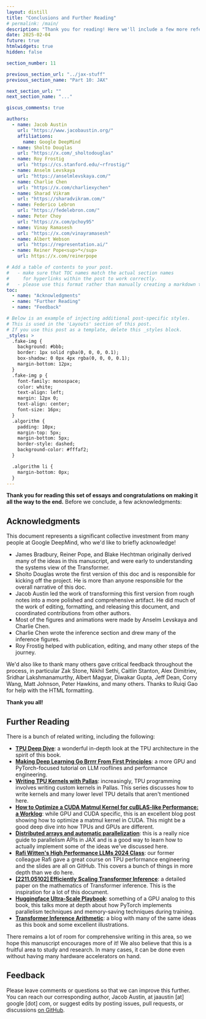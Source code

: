 ```yaml
---
layout: distill
title: "Conclusions and Further Reading"
# permalink: /main/
description: "Thank you for reading! Here we'll include a few more references for further study."
date: 2025-02-04
future: true
htmlwidgets: true
hidden: false

section_number: 11

previous_section_url: "../jax-stuff"
previous_section_name: "Part 10: JAX"

next_section_url: ""
next_section_name: "..."

giscus_comments: true

authors:
  - name: Jacob Austin
    url: "https://www.jacobaustin.org/"
    affiliations:
      name: Google DeepMind
  - name: Sholto Douglas
    url: "https://x.com/_sholtodouglas"
  - name: Roy Frostig
    url: "https://cs.stanford.edu/~rfrostig/"
  - name: Anselm Levskaya
    url: "https://anselmlevskaya.com/"
  - name: Charlie Chen
    url: "https://x.com/charliexychen"
  - name: Sharad Vikram
    url: "https://sharadvikram.com/"
  - name: Federico Lebron
    url: "https://fedelebron.com/"
  - name: Peter Choy
    url: "https://x.com/pchoy95"
  - name: Vinay Ramasesh
    url: "https://x.com/vinayramasesh"
  - name: Albert Webson
    url: "https://representation.ai/"
  - name: Reiner Pope<sup>*</sup>
    url: https://x.com/reinerpope

# Add a table of contents to your post.
#   - make sure that TOC names match the actual section names
#     for hyperlinks within the post to work correctly.
#   - please use this format rather than manually creating a markdown table of contents.
toc:
  - name: "Acknowledgments"
  - name: "Further Reading"
  - name: "Feedback"

# Below is an example of injecting additional post-specific styles.
# This is used in the 'Layouts' section of this post.
# If you use this post as a template, delete this _styles block.
_styles: >
  .fake-img {
    background: #bbb;
    border: 1px solid rgba(0, 0, 0, 0.1);
    box-shadow: 0 0px 4px rgba(0, 0, 0, 0.1);
    margin-bottom: 12px;
  }
  .fake-img p {
    font-family: monospace;
    color: white;
    text-align: left;
    margin: 12px 0;
    text-align: center;
    font-size: 16px;
  }
  .algorithm {
    padding: 10px;
    margin-top: 5px;
    margin-bottom: 5px;
    border-style: dashed;
    background-color: #fffaf2;
  }

  .algorithm li {
    margin-bottom: 0px;
  }
---
```


**Thank you for reading this set of essays and congratulations on making it all the way to the end.** Before we conclude, a few acknowledgments:

## Acknowledgments

This document represents a significant collective investment from many people at Google DeepMind, who we'd like to briefly acknowledge!

* James Bradbury, Reiner Pope, and Blake Hechtman originally derived many of the ideas in this manuscript, and were early to understanding the systems view of the Transformer.
* Sholto Douglas wrote the first version of this doc and is responsible for kicking off the project. He is more than anyone responsible for the overall narrative of this doc.
* Jacob Austin led the work of transforming this first version from rough notes into a more polished and comprehensive artifact. He did much of the work of editing, formatting, and releasing this document, and coordinated contributions from other authors.
* Most of the figures and animations were made by Anselm Levskaya and Charlie Chen.
* Charlie Chen wrote the inference section and drew many of the inference figures.
* Roy Frostig helped with publication, editing, and many other steps of the journey.

We'd also like to thank many others gave critical feedback throughout the process, in particular Zak Stone, Nikhil Sethi, Caitlin Stanton, Alex Dimitriev, Sridhar Lakshmanamurthy, Albert Magyar, Diwakar Gupta, Jeff Dean, Corry Wang, Matt Johnson, Peter Hawkins, and many others. Thanks to Ruiqi Gao for help with the HTML formatting.

**Thank you all!**

## Further Reading

There is a bunch of related writing, including the following:

* [**TPU Deep Dive**](https://henryhmko.github.io/posts/tpu/tpu.html): a wonderful in-depth look at the TPU architecture in the spirit of this book.
* [**Making Deep Learning Go Brrrr From First Principles**](https://horace.io/brrr_intro.html): a more GPU and PyTorch-focused tutorial on LLM rooflines and performance engineering.
* [**Writing TPU Kernels with Pallas**](https://jax.readthedocs.io/en/latest/pallas/tpu/details.html): increasingly, TPU programming involves writing custom kernels in Pallas. This series discusses how to write kernels and many lower level TPU details that aren't mentioned here.
* [**How to Optimize a CUDA Matmul Kernel for cuBLAS-like Performance: a Worklog**](https://siboehm.com/articles/22/CUDA-MMM): while GPU and CUDA specific, this is an excellent blog post showing how to optimize a matmul kernel in CUDA. This might be a good deep dive into how TPUs and GPUs are different.
* [**Distributed arrays and automatic parallelization**](https://jax.readthedocs.io/en/latest/notebooks/Distributed_arrays_and_automatic_parallelization.html): this is a really nice guide to parallelism APIs in JAX and is a good way to learn how to actually implement some of the ideas we've discussed here.
* [**Rafi Witten's High Performance LLMs 2024 Class**](https://github.com/rwitten/HighPerfLLMs2024): our former colleague Rafi gave a great course on TPU performance engineering and the slides are all on GitHub. This covers a bunch of things in more depth than we do here.
* [**[2211.05102] Efficiently Scaling Transformer Inference**](https://arxiv.org/abs/2211.05102): a detailed paper on the mathematics of Transformer inference. This is the inspiration for a lot of this document.
* [**Huggingface Ultra-Scale Playbook**](https://huggingface.co/spaces/nanotron/ultrascale-playbook): something of a GPU analog to this book, this talks more at depth about how PyTorch implements parallelism techniques and memory-saving techniques during training.
* [**Transformer Inference Arithmetic**](https://kipp.ly/transformer-inference-arithmetic/): a blog with many of the same ideas as this book and some excellent illustrations.

There remains a lot of room for comprehensive writing in this area, so
we hope this manuscript encourages more of it! We also believe that
this is a fruitful area to study and research. In many cases, it can
be done even without having many hardware accelerators on hand.

## Feedback

Please leave comments or questions so that we can improve this
further. You can reach our corresponding author, Jacob Austin, at
jaaustin [at] google [dot] com, or suggest edits by posting issues,
pull requests, or discussions [on GitHub](https://github.com/jax-ml/scaling-book).
